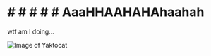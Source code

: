 # # # # # # AaaHHAAHAHAhaahah
wtf am I doing...

![Image of Yaktocat](https://octodex.github.com/images/yaktocat.png)
